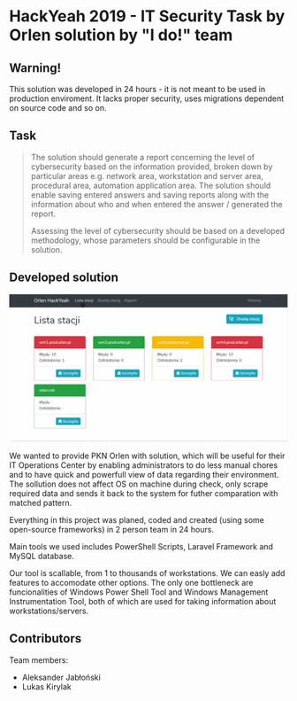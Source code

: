 # HackYeah 2019 - IT Security Task by Orlen solution by "I do!" team

## Warning!
This solution was developed in 24 hours - it is not meant to be used in production enviroment. It lacks proper security, uses migrations dependent on source code and so on.

## Task
> The solution should generate a report concerning the level of cybersecurity based on the information provided, broken down by particular areas e.g. network area, workstation and server area, procedural area, automation application area. The solution should enable saving entered answers and saving reports along with the information about who and when entered the answer / generated the report.
>
>Assessing the level of cybersecurity should be based on a developed methodology, whose parameters should be configurable in the solution.

## Developed solution
![Animation of working dashboard](images/readme-animation.gif)

We wanted to provide PKN Orlen with solution, which will be useful for their IT Operations Center by enabling administrators to do less manual chores and to have quick and powerfull view of data regarding their environment. The sollution does not affect OS on machine during check, only scrape required data and sends it back to the system for futher comparation with matched pattern.

Everything in this project was planed, coded and created (using some open-source frameworks) in 2 person team in 24 hours.

Main tools we used includes PowerShell Scripts, Laravel Framework and MySQL database.

Our tool is scallable, from 1 to thousands of workstations. We can easly add features to accomodate other options. The only one bottleneck are funcionalities of Windows Power Shell Tool and Windows Management Instrumentation Tool, both of which are used for taking information about workstations/servers.

## Contributors
Team members:
- Aleksander Jabłoński
- Lukas Kirylak